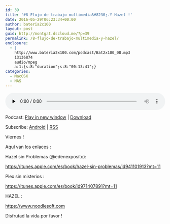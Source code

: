 ```yaml
---
id: 39
title: '#8 Flujo de trabajo multimedia&#8230;.Y Hazel !'
date: 2016-05-29T06:23:34+00:00
author: bateria2x100
layout: post
guid: http://montgat.dscloud.me/?p=39
permalink: /8-flujo-de-trabajo-multimedia-y-hazel/
enclosure:
  - |
    http://www.bateria2x100.com/podcast/Bat2x100_08.mp3
    13136874
    audio/mpeg
    a:1:{s:8:"duration";s:8:"00:13:41";}
categories:
  - MacOSX
  - NAS
---
```

<div class="powerpress_player" id="powerpress_player_5857">
  <audio class="wp-audio-shortcode" id="audio-39-10" preload="none" style="width: 100%;" controls="controls"><source type="audio/mpeg" src="http://www.bateria2x100.com/podcast/Bat2x100_08.mp3?_=10" /><a href="http://www.bateria2x100.com/podcast/Bat2x100_08.mp3">http://www.bateria2x100.com/podcast/Bat2x100_08.mp3</a></audio>
</div>

<p class="powerpress_links powerpress_links_mp3">
  Podcast: <a href="http://www.bateria2x100.com/podcast/Bat2x100_08.mp3" class="powerpress_link_pinw" target="_blank" title="Play in new window" onclick="return powerpress_pinw('https://www.bateria2x100.com/?powerpress_pinw=39-podcast');" rel="nofollow">Play in new window</a> | <a href="http://www.bateria2x100.com/podcast/Bat2x100_08.mp3" class="powerpress_link_d" title="Download" rel="nofollow" download="Bat2x100_08.mp3">Download</a>
</p>

<p class="powerpress_links powerpress_subscribe_links">
  Subscribe: <a href="https://subscribeonandroid.com/www.bateria2x100.com/feed/podcast/" class="powerpress_link_subscribe powerpress_link_subscribe_android" title="Subscribe on Android" rel="nofollow">Android</a> | <a href="https://www.bateria2x100.com/feed/podcast/" class="powerpress_link_subscribe powerpress_link_subscribe_rss" title="Subscribe via RSS" rel="nofollow">RSS</a>
</p>

Viernes !
  
Aquí van los enlaces :

Hazel sin Problemas (@edenexposito):
  
<https://itunes.apple.com/es/book/hazel-sin-problemas/id941101913?mt=11>

Plex sin misterios :
  
<https://itunes.apple.com/es/book/id971407891?mt=11>

HAZEL :
  
<https://www.noodlesoft.com>

Disfrutad la vida por favor !